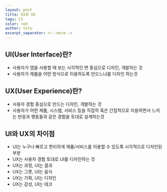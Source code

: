 ```yaml
---
layout: post
title: UI와 UX
tags: CS
color: red
author: tofu
excerpt_separator: <!--more-->
---
```


## **UI(User Interface)**란**?**

* 사용자가 앱을 사용할 때 보는 시각적인 면 중심으로 디자인, 개발하는 것
* 사용자가 제품을 어떤 방식으로 이용하도록 만드느냐를 디자인 하는것

## UX(User Experience)란?

* 사용자 경험 중심으로 만드는 디자인, 개발하는 것
* 사용자가 어떤 제품, 시스템, 서비스 등을 직접적 혹은 간접적으로 이용하면서 느끼는 반응과 행동들과 같은 경험을 토대로 설계하는것


## UI와 UX의 차이점

* UI는 누구나 빠르고 편리하게 제품/서비스를 이용할 수 있도록 시각적으로 디자인된 부분
* UX는 사용자 경험 토대로 UI를 디자인하는 것
* UX는 과정, UI는 결과
* UX는 그릇, UI는 음식 
* UX는 기획, UI는 디자인 
* UX는 감성, UI는 테크 
